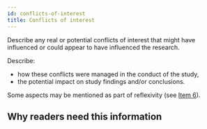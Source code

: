 ```yaml
---
id: conflicts-of-interest
title: Conflicts of interest
---
```

Describe any real or potential conflicts of interest that might have influenced or could appear to have influenced the research.

Describe:

* how these conflicts were managed in the conduct of the study,
* the potential impact on study findings and/or conclusions.

Some aspects may be mentioned as part of reflexivity (see [Item 6](./#researcher-characteristics-and-reflexivity)).

<!-- #TODO ## Why this information is important -->

<!-- #TODO: examples  -->
## Why readers need this information

